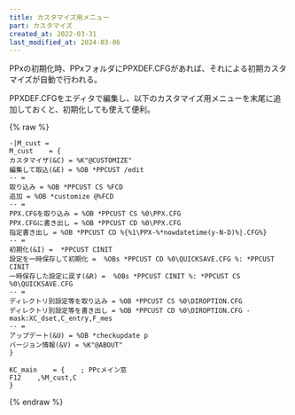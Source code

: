 ```yaml
---
title: カスタマイズ用メニュー
part: カスタマイズ
created_at: 2022-03-31
last_modified_at: 2024-03-06
---
```


PPxの初期化時、PPxフォルダにPPXDEF.CFGがあれば、それによる初期カスタマイズが自動で行われる。

PPXDEF.CFGをエディタで編集し、以下のカスタマイズ用メニューを末尾に追加しておくと、初期化しても使えて便利。

{% raw %}
```text
-|M_cust =
M_cust    = {
カスタマイザ(&C) = %K"@CUSTOMIZE"
編集して取込(&E) = %OB *PPCUST /edit
-- =
取り込み = %OB *PPCUST CS %FCD
追加 = %OB *customize @%FCD
-- =
PPX.CFGを取り込み = %OB *PPCUST CS %0\PPX.CFG
PPX.CFGに書き出し = %OB *PPCUST CD %0\PPX.CFG
指定書き出し = %OB *PPCUST CD %{%1\PPX-%*nowdatetime(y-N-D)%|.CFG%}
-- =
初期化(&I) =  *PPCUST CINIT
設定を一時保存して初期化 =  %OBs *PPCUST CD %0\QUICKSAVE.CFG %: *PPCUST CINIT
一時保存した設定に戻す(&R) =  %OBs *PPCUST CINIT %: *PPCUST CS %0\QUICKSAVE.CFG
-- =
ディレクトリ別設定等を取り込み = %OB *PPCUST CS %0\DIROPTION.CFG
ディレクトリ別設定等を書き出し = %OB *PPCUST CD %0\DIROPTION.CFG -mask:XC_dset,C_entry,F_mes
-- =
アップデート(&U) = %OB *checkupdate p
バージョン情報(&V) = %K"@ABOUT"
}

KC_main    = {    ; PPcメイン窓
F12    ,%M_cust,C
}
```
{% endraw %}
